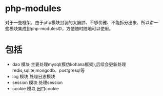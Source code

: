 # php-modules
对于一些框架，由于php模块封装的太臃肿、不够优雅、不能拆分出来，所以讲一些模块集成到php-modules中，方便随时随地可以使用。


# 包括
* dao 			模块  主要处理mysql(模仿kohana框架),后续会更新处理redis,sqlite,mongodb，postgresql等
* log 			模块  处理日志模块
* session		模块  处理session
* cookie 		模块	 出口cookie  

